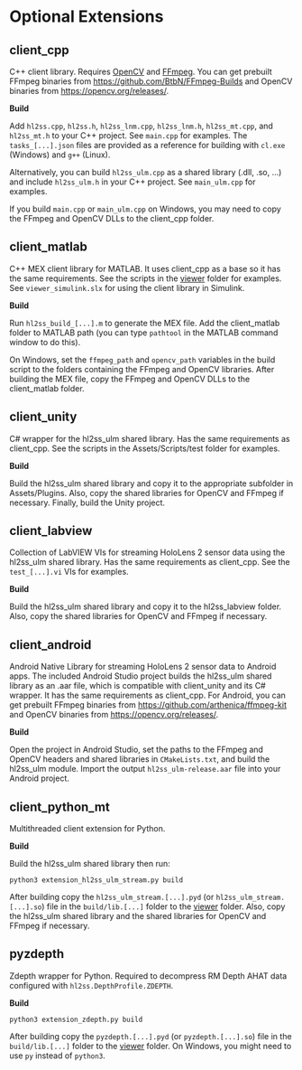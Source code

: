 # Optional Extensions

## client_cpp

C++ client library. Requires [OpenCV](https://opencv.org/releases/) and [FFmpeg](https://ffmpeg.org/download.html). You can get prebuilt FFmpeg binaries from https://github.com/BtbN/FFmpeg-Builds and OpenCV binaries from https://opencv.org/releases/.

**Build**

Add `hl2ss.cpp`, `hl2ss.h`, `hl2ss_lnm.cpp`, `hl2ss_lnm.h`, `hl2ss_mt.cpp`, and `hl2ss_mt.h` to your C++ project.
See `main.cpp` for examples.
The `tasks_[...].json` files are provided as a reference for building with `cl.exe` (Windows) and `g++` (Linux).

Alternatively, you can build `hl2ss_ulm.cpp` as a shared library (.dll, .so, ...) and include `hl2ss_ulm.h` in your C++ project.
See `main_ulm.cpp` for examples.

If you build `main.cpp` or `main_ulm.cpp` on Windows, you may need to copy the FFmpeg and OpenCV DLLs to the client_cpp folder.

## client_matlab

C++ MEX client library for MATLAB. It uses client_cpp as a base so it has the same requirements. See the scripts in the [viewer](https://github.com/jdibenes/hl2ss/tree/main/extensions/client_matlab/viewer) folder for examples. See `viewer_simulink.slx` for using the client library in Simulink.

**Build**

Run `hl2ss_build_[...].m` to generate the MEX file. Add the client_matlab folder to MATLAB path (you can type `pathtool` in the MATLAB command window to do this).

On Windows, set the `ffmpeg_path` and `opencv_path` variables in the build script to the folders containing the FFmpeg and OpenCV libraries. After building the MEX file, copy the FFmpeg and OpenCV DLLs to the client_matlab folder.

## client_unity

C# wrapper for the hl2ss_ulm shared library. Has the same requirements as client_cpp. See the scripts in the Assets/Scripts/test folder for examples.

**Build**

Build the hl2ss_ulm shared library and copy it to the appropriate subfolder in Assets/Plugins. Also, copy the shared libraries for OpenCV and FFmpeg if necessary. Finally, build the Unity project.

## client_labview

Collection of LabVIEW VIs for streaming HoloLens 2 sensor data using the hl2ss_ulm shared library. Has the same requirements as client_cpp. See the `test_[...].vi` VIs for examples.

**Build**

Build the hl2ss_ulm shared library and copy it to the hl2ss_labview folder. Also, copy the shared libraries for OpenCV and FFmpeg if necessary.

## client_android

Android Native Library for streaming HoloLens 2 sensor data to Android apps. The included Android Studio project builds the hl2ss_ulm shared library as an .aar file, which is compatible with client_unity and its C# wrapper. It has the same requirements as client_cpp. For Android, you can get prebuilt FFmpeg binaries from https://github.com/arthenica/ffmpeg-kit and OpenCV binaries from https://opencv.org/releases/.

**Build**

Open the project in Android Studio, set the paths to the FFmpeg and OpenCV headers and shared libraries in `CMakeLists.txt`, and build the hl2ss_ulm module. Import the output `hl2ss_ulm-release.aar` file into your Android project.

## client_python_mt

Multithreaded client extension for Python.

**Build**

Build the hl2ss_ulm shared library then run:

`python3 extension_hl2ss_ulm_stream.py build`

After building copy the `hl2ss_ulm_stream.[...].pyd` (or `hl2ss_ulm_stream.[...].so`) file in the `build/lib.[...]` folder to the [viewer](https://github.com/jdibenes/hl2ss/tree/main/viewer) folder.
Also, copy the hl2ss_ulm shared library and the shared libraries for OpenCV and FFmpeg if necessary.

## pyzdepth 

Zdepth wrapper for Python. Required to decompress RM Depth AHAT data configured with `hl2ss.DepthProfile.ZDEPTH`.

**Build**

`python3 extension_zdepth.py build`

After building copy the `pyzdepth.[...].pyd` (or `pyzdepth.[...].so`) file in the `build/lib.[...]` folder to the [viewer](https://github.com/jdibenes/hl2ss/tree/main/viewer) folder. On Windows, you might need to use `py` instead of `python3`.
